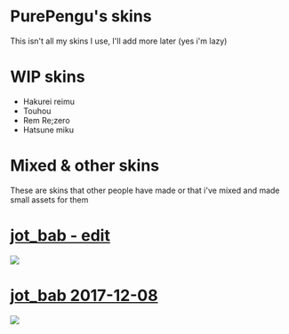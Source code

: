 # PurePengu's skins
This isn't all my skins I use, I'll add more later (yes i'm lazy)

# WIP skins
- Hakurei reimu
- Touhou
- Rem Re;zero
- Hatsune miku

# Mixed & other skins
These are skins that other people have made or that i've mixed and made small assets for them
# [**jot_bab - edit**](https://drive.google.com/u/0/uc?export=download&confirm=-UD9&id=1cyM3STiL_zw95Raskcdv52zrmItQ-lQY)
![](https://user-images.githubusercontent.com/76111977/148859844-8d54b1b5-ae97-47e8-824d-8068936ada11.png)

# [**jot_bab 2017-12-08**](https://circle-people.com/wp-content/Skins/Jot_bab/jot_bab%202017-12-08.osk)
![](https://user-images.githubusercontent.com/76111977/148711678-f679029e-ac27-4060-8041-fcf7f7dda4ec.png)
